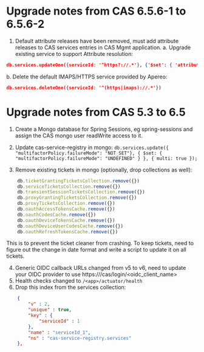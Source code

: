 Upgrade notes from CAS 6.5.6-1 to 6.5.6-2
====================================

1. Default attribute releases have been removed, must add attribute releases to CAS services entries in CAS Mgmt application.
  a. Upgrade existing service to support Attribute resolution:
```json
db.services.updateOne({serviceId: '^https?://.*'}, {'$set': { 'attributeReleasePolicy._class': 'org.apereo.cas.services.ReturnAllAttributeReleasePolicy' } });
```
  b. Delete the default IMAPS/HTTPS service provided by Apereo:
```json
db.services.deleteOne({serviceId: '^(https|imaps)://.*'})
```


Upgrade notes from CAS 5.3 to 6.5
=================================

1. Create a Mongo database for Spring Sessions, eg spring-sessions and assign the CAS mongo user readWrite access to it.

2. Update cas-service-registry in mongo: `db.services.update({ "multifactorPolicy.failureMode": "NOT_SET"}, { $set: { "multifactorPolicy.failureMode": "UNDEFINED" } }, { multi: true });`
3. Remove existing tickets in mongo (optionally, drop collections as well):
```javascript
    db.ticketGrantingTicketsCollection.remove({})
    db.serviceTicketsCollection.remove({})
    db.transientSessionTicketsCollection.remove({})
    db.proxyGrantingTicketsCollection.remove({})
    db.proxyTicketsCollection.remove({})
    db.oauthAccessTokensCache.remove({})
    db.oauthCodesCache.remove({})
    db.oauthDeviceTokensCache.remove({})
    db.oauthDeviceUserCodesCache.remove({})
    db.oauthRefreshTokensCache.remove({})
```
This is to prevent the ticket cleaner from crashing.  To keep tickets, need to figure out the change in date format and
write a script to update it on all tickets.

4. Generic OIDC callback URLs changed from v5 to v6, need to update your OIDC provider to use https://<host>/cas/login/<oidc_client_name>
5. Health checks changed to `/<app>/actuator/health`
6. Drop this index from the services collection:
```json
	{
		"v" : 2,
		"unique" : true,
		"key" : {
			"serviceId" : 1
		},
		"name" : "serviceId_1",
		"ns" : "cas-service-registry.services"
	},

```
